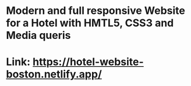 # Modern and full responsive Website  for a Hotel with HMTL5, CSS3 and Media queris 
# Link: https://hotel-website-boston.netlify.app/
